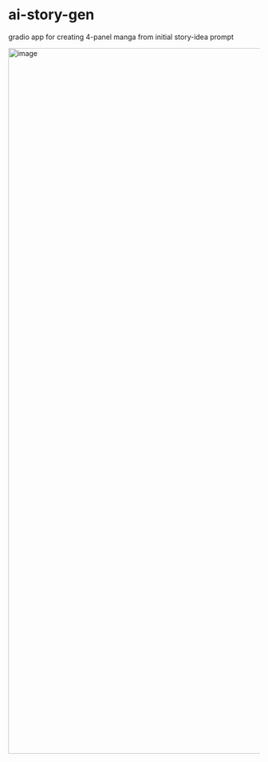 # ai-story-gen
gradio app for creating 4-panel manga from initial story-idea prompt

<img width="1412" alt="image" src="https://github.com/vincent-el/ai-story-gen/assets/64873226/2cb7ea46-3c40-4762-9b93-56e84e06e49f">
